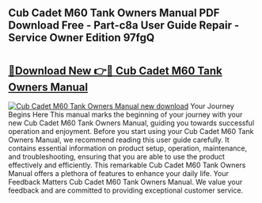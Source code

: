 ## Cub Cadet M60 Tank Owners Manual PDF Download Free - Part-c8a User Guide Repair - Service Owner Edition 97fgQ

# <h2><a href="http://bc6780.oget.top/?id=Cub+Cadet+M60+Tank+Owners+Manual">🔗Download New 👉🔴 Cub Cadet M60 Tank Owners Manual</a></h2>

[![Cub Cadet M60 Tank Owners Manual new download](https://i.imgur.com/5g1atiW.png)](http://bc6780.oget.top/?id=Cub+Cadet+M60+Tank+Owners+Manual)
Your Journey Begins Here This manual marks the beginning of your journey with your new Cub Cadet M60 Tank Owners Manual, guiding you towards successful operation and enjoyment. Before you start using your Cub Cadet M60 Tank Owners Manual, we recommend reading this user guide carefully. It contains essential information on product setup, operation, maintenance, and troubleshooting, ensuring that you are able to use the product effectively and efficiently. This remarkable Cub Cadet M60 Tank Owners Manual offers a plethora of features to enhance your daily life. Your Feedback Matters Cub Cadet M60 Tank Owners Manual. We value your feedback and are committed to providing exceptional customer service.
